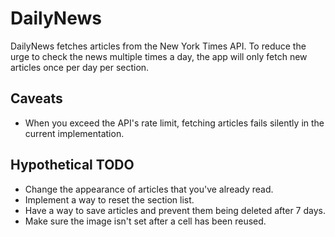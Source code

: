 # DailyNews

DailyNews fetches articles from the New York Times API. To reduce the urge to check the news multiple times a day, the app will only fetch new articles once per day per section. 

## Caveats

- When you exceed the API's rate limit, fetching articles fails silently in the current implementation.

## Hypothetical TODO

- Change the appearance of articles that you've already read.
- Implement a way to reset the section list.
- Have a way to save articles and prevent them being deleted after 7 days.
- Make sure the image isn't set after a cell has been reused.
